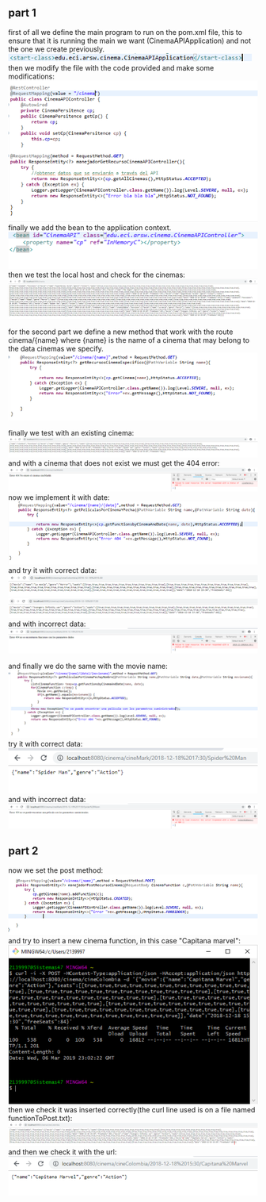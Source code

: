 ## part 1
first of all we define the main program to run on the pom.xml file, this to ensure that it is running the main we want
(CinemaAPIApplication) and not the one we create previously.
![](imagenes/linea.PNG)  
then we modify the file with the code provided and make some modifications:  
![](imagenes/Code1.PNG)  
finally we add the bean to the application context.  
![](imagenes/Bean1.PNG)  
then we test the local host and check for the cinemas:  
![](imagenes/localhost1.PNG)  

for the second part we define a new method that work with the route cinema/{name} where {name} is the name of a cinema that may
belong to the data cinemas we specify.  
![](imagenes/MetodoName.PNG)

finally we test with an existing cinema:  
![](imagenes/cinemaWorking.PNG)  
and with a cinema that does not exist we must get the 404 error:  
![](imagenes/cinemaNotWorking.PNG)  
now we implement it with date:  
![](imagenes/dateImpl.PNG)  
and try it with correct data:  
![](imagenes/DateCorrect1.PNG)  
![](imagenes/DateCorrect2.PNG)  
and with incorrect data:  
![](imagenes/DateIncorrect2.PNG)  

and finally we do the same with the movie name:  
![](imagenes/movieImpl.PNG)  
try it with correct data:  
![](imagenes/movieCorrect.PNG)  
and with incorrect data:
![](imagenes/movieIncorrect.PNG)  

## part 2
now we set the post method:  
![](imagenes/post.PNG)  
and try to insert a new cinema function, in this case "Capitana marvel":  
![](imagenes/postConsole.PNG)  
then we check it was inserted correctly(the curl line used is on a file named functionToPost.txt):  
![](imagenes/checkPost.PNG)  
and then we check it with the url:  
![](imagenes/checkURL.PNG)  

